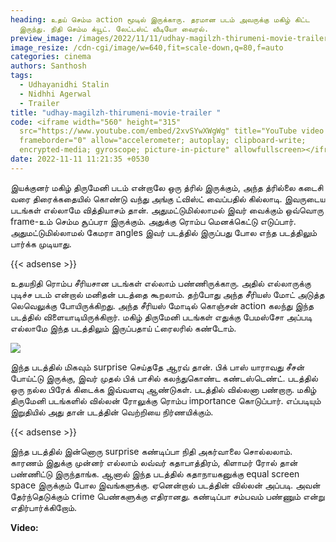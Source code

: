 ```yaml
---
heading: உதய் செம்ம action மூடில் இருக்காரு. தரமான படம் அவருக்கு மகிழ் கிட்ட
  இருந்து. நிதி செம்ம க்யூட். லேட்டஸ்ட் வீடியோ வைரல்.
preview_image: /images/2022/11/11/udhay-magilzh-thirumeni-movie-trailer-2-.jpg
image_resize: /cdn-cgi/image/w=640,fit=scale-down,q=80,f=auto
categories: cinema
authors: Santhosh
tags:
  - Udhayanidhi Stalin
  - Nidhhi Agerwal
  - Trailer
title: "udhay-magilzh-thirumeni-movie-trailer "
code: <iframe width="560" height="315"
  src="https://www.youtube.com/embed/2xvSYwXWgWg" title="YouTube video player"
  frameborder="0" allow="accelerometer; autoplay; clipboard-write;
  encrypted-media; gyroscope; picture-in-picture" allowfullscreen></iframe>
date: 2022-11-11 11:21:35 +0530
---
```



இயக்குனர் மகிழ் திருமேனி படம் என்றாலே ஒரு த்ரில் இருக்கும், அந்த த்ரில்லை கடைசி வரை திரைக்கதையில் கொண்டு வந்து அங்கு ட்விஸ்ட் வைப்பதில் கில்லாடி. இவருடைய படங்கள் எல்லாமே வித்தியாசம் தான். அதுமட்டுமில்லாமல் இவர் வைக்கும் ஒவ்வொரு frame-உம் செம்ம சூப்பரா இருக்கும். அதுக்கு ரொம்ப மெனக்கெட்டு எடுப்பார். அதுமட்டுமில்லாமல் கேமரா angles இவர் படத்தில் இருப்பது போல எந்த படத்திலும் பார்க்க முடியாது.

{{< adsense >}}

உதயநிதி ரொம்ப சீரியசான படங்கள் எல்லாம் பண்ணிருக்காரு. அதில் எல்லாருக்கு புடிச்ச படம் என்றால் மனிதன் படத்தை கூறலாம். தற்போது அந்த சீரியஸ் மோட் அடுத்த லெவெலுக்கு போயிருக்கிறது. அந்த சீரியஸ் மோடில் கொஞ்சன் action கலந்து இந்த படத்தில் விளையாடியிருக்கிறார். மகிழ் திருமேனி படங்கள் எதுக்கு பேமஸ்சோ அப்படி எல்லாமே இந்த படத்திலும் இருப்பதாய் ட்ரைலரில் கண்டோம்.

![](/images/2022/11/11/udhay-magilzh-thirumeni-movie-trailer-1-.jpg)

இந்த படத்தில் மிகவும் surprise செய்ததே ஆரவ் தான். பிக் பாஸ் யாராவது சீசன் போய்ட்டு இருக்கு, இவர் முதல் பிக் பாசில் கலந்துகொண்ட கண்டஸ்டெண்ட். படத்தில் ஒரு நல்ல பிரேக் கிடைக்க இவ்வளவு ஆண்டுகள். படத்தில் வில்லனா பண்றாரு. மகிழ் திருமேனி படங்களில் வில்லன் ரோலுக்கு ரொம்ப importance கொடுப்பார். எப்படியும் இறுதியில் அது தான் படத்தின் வெற்றியை நிர்ணயிக்கும். 

{{< adsense >}}

இந்த படத்தில் இன்னொரு surprise கண்டிப்பா நிதி அகர்வாலை சொல்லலாம். காரணம் இதுக்கு முன்னர் எல்லாம் லவ்வர் கதாபாத்திரம், கிளாமர் ரோல் தான் பண்ணிட்டு இருந்தாங்க. ஆனால் இந்த படத்தில் கதாநாயகனுக்கு equal screen space இருக்கும் போல இவங்களுக்கு. ஏனென்றால் படத்தின் வில்லன் அப்படி. அவன் தேர்ந்தெடுக்கும் crime பெண்களுக்கு எதிரானது. கண்டிப்பா சம்பவம் பண்ணும் என்று எதிர்பார்க்கிறோம்.

**V﻿ideo:**